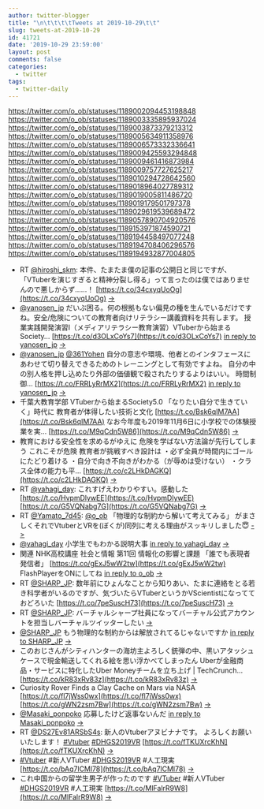 ```yaml
---
author: twitter-blogger
title: "\n\t\t\t\tTweets at 2019-10-29\t\t"
slug: tweets-at-2019-10-29
id: 41721
date: '2019-10-29 23:59:00'
layout: post
comments: false
categories:
  - twitter
tags:
  - twitter-daily
---
```


https://twitter.com/o_ob/statuses/1189002094453198848 https://twitter.com/o_ob/statuses/1189003335895937024 https://twitter.com/o_ob/statuses/1189003873379213312 https://twitter.com/o_ob/statuses/1189005634911358976 https://twitter.com/o_ob/statuses/1189006573332336641 https://twitter.com/o_ob/statuses/1189009425593294848 https://twitter.com/o_ob/statuses/1189009461416873984 https://twitter.com/o_ob/statuses/1189009757727625217 https://twitter.com/o_ob/statuses/1189010294728642560 https://twitter.com/o_ob/statuses/1189018964027789312 https://twitter.com/o_ob/statuses/1189019005811486720 https://twitter.com/o_ob/statuses/1189019179501797378 https://twitter.com/o_ob/statuses/1189029619539689472 https://twitter.com/o_ob/statuses/1189057890704920576 https://twitter.com/o_ob/statuses/1189153971874590721 https://twitter.com/o_ob/statuses/1189194458497077248 https://twitter.com/o_ob/statuses/1189194708406296576 https://twitter.com/o_ob/statuses/1189194932877004805  

*   RT [@hiroshi_skm](https://twitter.com/hiroshi_skm): 本件、たまたま僕の記事の公開日と同じですが、「VTuberを演じすぎると精神分裂し得る」って言ったのは僕ではありませんので悪しからず……！ [https://t.co/34cxyqUoOg](https://t.co/34cxyqUoOg) [->](https://twitter.com/o_ob/statuses/1189002094453198848)
*   [@yanosen_jp](https://twitter.com/yanosen_jp) だいぶ困る。何の根拠もない偏見の種を生んでいるだけですね。安全/危険についての教育者向けリテラシー講義資料を共有します。 授業実践開発演習I（メディアリテラシー教育演習）VTuberから始まるSociety… [https://t.co/d3OLxCoYs7](https://t.co/d3OLxCoYs7) [in reply to yanosen_jp](https://twitter.com/yanosen_jp/statuses/1188974400806113280) [->](https://twitter.com/o_ob/statuses/1189003335895937024)
*   [@yanosen_jp](https://twitter.com/yanosen_jp) [@361Yohen](https://twitter.com/361Yohen) 自分の意志や環境、他者とのインタフェースにあわせて切り替えできるためのトレーニングとして有効ですよね。 自分の中の別人格を押し込めたり外部の価値観で殺されたりするよりはいい。 時間制御… [https://t.co/FRRLyRrMX2](https://t.co/FRRLyRrMX2) [in reply to yanosen_jp](https://twitter.com/yanosen_jp/statuses/1188979407345479680) [->](https://twitter.com/o_ob/statuses/1189003873379213312)
*   千葉大教育学部 VTuberから始まるSociety5.0 「なりたい自分で生きていく」時代に 教育者が体得したい技術と文化 [https://t.co/Bsk6qIM7AA](https://t.co/Bsk6qIM7AA) なお今年度も2019年11月6日に小学校での体験授業を実… [https://t.co/M9qCdn5W86](https://t.co/M9qCdn5W86) [->](https://twitter.com/o_ob/statuses/1189005634911358976)
*   教育における安全性を求めるがゆえに 危険を学ばない方法論が先行してしまう これこそが危険 教育者が挑戦すべき設計は ・必ず全員が時間内にゴールにたどり着ける ・自分で向き不向きがわかる（が辱めは受けない） ・クラス全体の能力も平… [https://t.co/c2LHkDAGKQ](https://t.co/c2LHkDAGKQ) [->](https://twitter.com/o_ob/statuses/1189006573332336641)
*   RT [@yahagi_day](https://twitter.com/yahagi_day): これすげえわかりやすい。感動した [https://t.co/HvpmDlywEE](https://t.co/HvpmDlywEE) [https://t.co/G5VQNabg7G](https://t.co/G5VQNabg7G) [->](https://twitter.com/o_ob/statuses/1189009425593294848)
*   RT [@Yamato_7d45](https://twitter.com/Yamato_7d45): [@o_ob](https://twitter.com/o_ob) 「物理的な制約から解いて考えてみる」 がまさしくそれでVtuberとVRを(ぼくが)同列に考える理由がスッキリしました😇 [->](https://twitter.com/o_ob/statuses/1189009461416873984)
*   [@yahagi_day](https://twitter.com/yahagi_day) 小学生でもわかる説明大事 [in reply to yahagi_day](https://twitter.com/yahagi_day/statuses/1189008307039567872) [->](https://twitter.com/o_ob/statuses/1189009757727625217)
*   関連 NHK高校講座 社会と情報 第11回 情報化の影響と課題 「誰でも表現者発信者」 [https://t.co/gExJ5wW2tw](https://t.co/gExJ5wW2tw) FlashPlayerをONにしてね [in reply to o_ob](https://twitter.com/o_ob/statuses/1189005634911358976) [->](https://twitter.com/o_ob/statuses/1189010294728642560)
*   RT [@SHARP_JP](https://twitter.com/SHARP_JP): 数年前にひょんなことから知りあい、たまに連絡をとる若き科学者がいるのですが、気づいたらVTuberというかVScientistになってておどろいた [https://t.co/7peSuscH73](https://t.co/7peSuscH73) [->](https://twitter.com/o_ob/statuses/1189018964027789312)
*   RT [@SHARP_JP](https://twitter.com/SHARP_JP): バーチャルシャープ社員になってバーチャル公式アカウントを担当しバーチャルツイッターしたい [->](https://twitter.com/o_ob/statuses/1189019005811486720)
*   [@SHARP_JP](https://twitter.com/SHARP_JP) もう物理的な制約からは解放されてるじゃないですか [in reply to SHARP_JP](https://twitter.com/SHARP_JP/statuses/1181460151921831936) [->](https://twitter.com/o_ob/statuses/1189019179501797378)
*   このおじさんがシティハンターの海坊主よろしく銃弾の中、黒いアタッシュケースで現金輸送してくれる絵を思い浮かべてしまったん Uberが金融商品・サービスに特化したUber Moneyチームを立ち上げ | TechCrunch… [https://t.co/kR83xRv83z](https://t.co/kR83xRv83z) [->](https://twitter.com/o_ob/statuses/1189029619539689472)
*   Curiosity Rover Finds a Clay Cache on Mars via NASA [https://t.co/fl7jWss0wx](https://t.co/fl7jWss0wx) [https://t.co/gWN2zsm7Bw](https://t.co/gWN2zsm7Bw) [->](https://twitter.com/o_ob/statuses/1189057890704920576)
*   [@Masaki_ponpoko](https://twitter.com/Masaki_ponpoko) 応募したけど返事ないんだ [in reply to Masaki_ponpoko](https://twitter.com/Masaki_ponpoko/statuses/1189150301707628546) [->](https://twitter.com/o_ob/statuses/1189153971874590721)
*   RT [@DS27Ev81ARSbS4s](https://twitter.com/DS27Ev81ARSbS4s): 新人のVtuberアヌビナナです。 よろしくお願いいたします！ [#Vtuber](https://twitter.com/search?q=%23Vtuber&src=hash) [#DHGS2019VR](https://twitter.com/search?q=%23DHGS2019VR&src=hash) [https://t.co/fTKUXrcKhN](https://t.co/fTKUXrcKhN) [->](https://twitter.com/o_ob/statuses/1189194458497077248)
*   [#Vtuber](https://twitter.com/search?q=%23Vtuber&src=hash) #新人VTuber [#DHGS2019VR](https://twitter.com/search?q=%23DHGS2019VR&src=hash) #人工現実 [https://t.co/bAq7lCMl78](https://t.co/bAq7lCMl78) [->](https://twitter.com/o_ob/statuses/1189194708406296576)
*   これ中国からの留学生男子が作ったのです [#VTuber](https://twitter.com/search?q=%23VTuber&src=hash) #新人VTuber [#DHGS2019VR](https://twitter.com/search?q=%23DHGS2019VR&src=hash) #人工現実 [https://t.co/MlFalrR9W8](https://t.co/MlFalrR9W8) [->](https://twitter.com/o_ob/statuses/1189194932877004805)